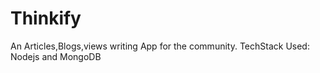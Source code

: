 # Thinkify
An Articles,Blogs,views writing App for the community.
TechStack Used: Nodejs and MongoDB
